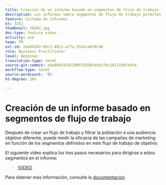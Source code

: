 ```yaml
---
title: Creación de un informe basado en segmentos de flujo de trabajo
description: Los informes sobre segmentos de flujo de trabajo permiten agregar código de segmento de flujo de trabajo en los informes dinámicos.
feature: Sistema de informes
kt: 3252
thumbnail: 28262.jpg
doc-type: feature video
activity: use
team: TM
exl-id: 2ee84302-69c3-4011-af7a-5541ca070cd8
role: Business Practitioner
level: Beginner
translation-type: tm+mt
source-git-commit: ada0b029245190f53d58fa93c79c161719bfe9fd
workflow-type: tm+mt
source-wordcount: '92'
ht-degree: 16%

---
```


# Creación de un informe basado en segmentos de flujo de trabajo

Después de crear un flujo de trabajo y filtrar la población a una audiencia objetivo diferente, puede medir la eficacia de las campañas de marketing en función de los segmentos definidos en este flujo de trabajo de objetivo.

El siguiente vídeo explica los tres pasos necesarios para dirigirse a estos segmentos en el informe:

>[!VIDEO](https://video.tv.adobe.com/v/28262?quality=12)

Para obtener más información, consulte la [documentación](https://docs.adobe.com/content/help/en/campaign-standard/using/reporting/customizing-reports/creating-a-report-workflow-segment.html)
